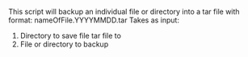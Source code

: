 This script will backup an individual file or directory into a tar file with format: nameOfFile.YYYYMMDD.tar
Takes as input:
1. Directory to save file tar file to
2. File or directory to backup
